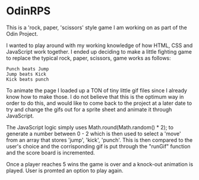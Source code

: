 # OdinRPS

This is a 'rock, paper, 'scissors' style game I am working on as part of the Odin Project.

I wanted to play around with my working knowledge of how HTML, CSS and JavaScript work together.
I ended up deciding to make a little fighting game to replace the typical rock, paper, scissors,
game works as follows:

    Punch beats Jump
    Jump beats Kick
    Kick beats punch

To animate the page I loaded up a TON of tiny little gif files since I already know how to make those.
I do not believe that this is the optimum way in order to do this, and would like to come back to the
project at a later date to try and change the gifs out for a sprite sheet and animate it through JavaScript.

The JavaScript logic simply uses Math.round(Math.random() * 2); to generate a number between 0 - 2
which is then used to select a 'move' from an array that stores 'jump', 'kick', 'punch'. This is then
compared to the user's choice and the corrisponding gif is put through the "runGif" function and the score
board is incremented.

Once a player reaches 5 wins the game is over and a knock-out animation is played. User is promted an option
to play again.
